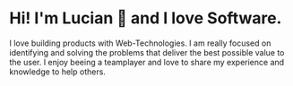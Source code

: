 # Hi! I'm Lucian 👋 and I love Software.

I love building products with Web-Technologies. I am really focused on identifying and solving the problems that deliver the best possible value to the user. I enjoy beeing a teamplayer and love to share my experience and knowledge to help others. 
